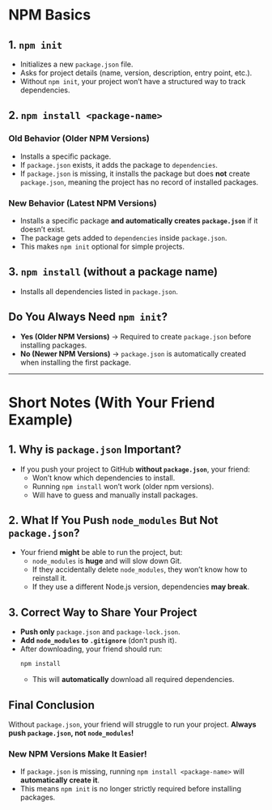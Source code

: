 # NPM Basics

## 1. `npm init`

- Initializes a new `package.json` file.
- Asks for project details (name, version, description, entry point, etc.).
- Without `npm init`, your project won’t have a structured way to track dependencies.

## 2. `npm install <package-name>`

### **Old Behavior (Older NPM Versions)**

- Installs a specific package.
- If `package.json` exists, it adds the package to `dependencies`.
- If `package.json` is missing, it installs the package but does **not** create `package.json`, meaning the project has no record of installed packages.

### **New Behavior (Latest NPM Versions)**

- Installs a specific package **and automatically creates `package.json`** if it doesn’t exist.
- The package gets added to `dependencies` inside `package.json`.
- This makes `npm init` optional for simple projects.

## 3. `npm install` (without a package name)

- Installs all dependencies listed in `package.json`.

## Do You Always Need `npm init`?

- **Yes (Older NPM Versions)** → Required to create `package.json` before installing packages.
- **No (Newer NPM Versions)** → `package.json` is automatically created when installing the first package.

---

# Short Notes (With Your Friend Example)

## 1. Why is `package.json` Important?

- If you push your project to GitHub **without `package.json`**, your friend:
  - Won’t know which dependencies to install.
  - Running `npm install` won’t work (older npm versions).
  - Will have to guess and manually install packages.

## 2. What If You Push `node_modules` But Not `package.json`?

- Your friend **might** be able to run the project, but:
  - `node_modules` is **huge** and will slow down Git.
  - If they accidentally delete `node_modules`, they won’t know how to reinstall it.
  - If they use a different Node.js version, dependencies **may break**.

## 3. Correct Way to Share Your Project

- **Push only** `package.json` and `package-lock.json`.
- **Add `node_modules` to `.gitignore`** (don’t push it).
- After downloading, your friend should run:
  ```sh
  npm install
  ```
  - This will **automatically** download all required dependencies.

## Final Conclusion

Without `package.json`, your friend will struggle to run your project. **Always push `package.json`, not `node_modules`!**

### **New NPM Versions Make It Easier!**

- If `package.json` is missing, running `npm install <package-name>` will **automatically create it**.
- This means `npm init` is no longer strictly required before installing packages.
